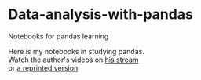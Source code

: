 # Data-analysis-with-pandas
 Notebooks for pandas learning  
 
 Here is my notebooks in studying pandas.  
 Watch the author's videos on [his stream](https://www.youtube.com/channel/UCnVzApLJE2ljPZSeQylSEyg)  
 or [a reprinted version ](https://www.bilibili.com/video/BV1cs411t7He?from=search&seid=10133592190646536857)
